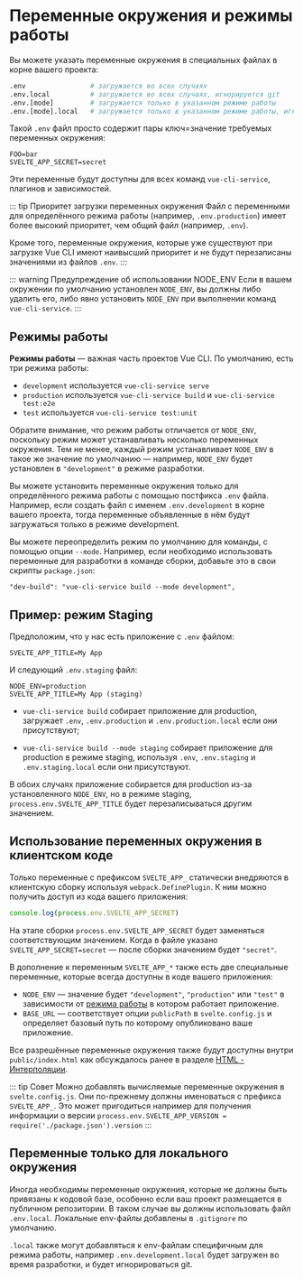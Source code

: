 # Переменные окружения и режимы работы

Вы можете указать переменные окружения в специальных файлах в корне вашего проекта:

``` bash
.env                # загружается во всех случаях
.env.local          # загружается во всех случаях, игнорируется git
.env.[mode]         # загружается только в указанном режиме работы
.env.[mode].local   # загружается только в указанном режиме работы, игнорируется git
```

Такой `.env` файл просто содержит пары ключ=значение требуемых переменных окружения:

```
FOO=bar
SVELTE_APP_SECRET=secret
```

Эти переменные будут доступны для всех команд `vue-cli-service`, плагинов и зависимостей.

::: tip Приоритет загрузки переменных окружения
Файл с переменными для определённого режима работы (например, `.env.production`) имеет более высокий приоритет, чем общий файл (например, `.env`).

Кроме того, переменные окружения, которые уже существуют при загрузке Vue CLI имеют наивысший приоритет и не будут перезаписаны значениями из файлов `.env`.
:::

::: warning Предупреждение об использовании NODE_ENV
Если в вашем окружении по умолчанию установлен `NODE_ENV`, вы должны либо удалить его, либо явно установить `NODE_ENV` при выполнении команд `vue-cli-service`.
:::

## Режимы работы

**Режимы работы** — важная часть проектов Vue CLI. По умолчанию, есть три режима работы:

- `development` используется `vue-cli-service serve`
- `production` используется `vue-cli-service build` и `vue-cli-service test:e2e`
- `test` используется `vue-cli-service test:unit`

Обратите внимание, что режим работы отличается от `NODE_ENV`, поскольку режим может устанавливать несколько переменных окружения. Тем не менее, каждый режим устанавливает `NODE_ENV` в такое же значение по умолчанию — например, `NODE_ENV` будет установлен в `"development"` в режиме разработки.

Вы можете установить переменные окружения только для определённого режима работы с помощью постфикса `.env` файла. Например, если создать файл с именем `.env.development` в корне вашего проекта, тогда переменные объявленные в нём будут загружаться только в режиме development.

Вы можете переопределить режим по умолчанию для команды, с помощью опции `--mode`. Например, если необходимо использовать переменные для разработки в команде сборки, добавьте это в свои скрипты `package.json`:

```
"dev-build": "vue-cli-service build --mode development",
```

## Пример: режим Staging

Предположим, что у нас есть приложение с `.env` файлом:

```
SVELTE_APP_TITLE=My App
```

И следующий `.env.staging` файл:

```
NODE_ENV=production
SVELTE_APP_TITLE=My App (staging)
```

- `vue-cli-service build` собирает приложение для production, загружает `.env`, `.env.production` и `.env.production.local` если они присутствуют;

- `vue-cli-service build --mode staging` собирает приложение для production в режиме staging, используя `.env`, `.env.staging` и `.env.staging.local` если они присутствуют.

В обоих случаях приложение собирается для production из-за установленного `NODE_ENV`, но в режиме staging, `process.env.SVELTE_APP_TITLE` будет перезаписываться другим значением.

## Использование переменных окружения в клиентском коде

Только переменные с префиксом `SVELTE_APP_` статически внедряются в клиентскую сборку используя `webpack.DefinePlugin`. К ним можно получить доступ из кода вашего приложения:

``` js
console.log(process.env.SVELTE_APP_SECRET)
```

На этапе сборки `process.env.SVELTE_APP_SECRET` будет заменяться соответствующим значением. Когда в файле указано `SVELTE_APP_SECRET=secret` — после сборки значением будет `"secret"`.

В дополнение к переменным `SVELTE_APP_*` также есть две специальные переменные, которые всегда доступны в коде вашего приложения:

- `NODE_ENV` — значение будет `"development"`, `"production"` или `"test"` в зависимости от [режима работы](#режимы-работы) в котором работает приложение.
- `BASE_URL` — соответствует опции `publicPath` в `svelte.config.js` и определяет базовый путь по которому опубликовано ваше приложение.

Все разрешённые переменные окружения также будут доступны внутри `public/index.html` как обсуждалось ранее в разделе [HTML - Интерполяции](./html-and-static-assets.md#интерпоnяции).

::: tip Совет
Можно добавлять вычисляемые переменные окружения в `svelte.config.js`. Они по-прежнему должны именоваться с префикса `SVELTE_APP_`. Это может пригодиться например для получения информации о версии `process.env.SVELTE_APP_VERSION = require('./package.json').version`
:::

## Переменные только для локального окружения

Иногда необходимы переменные окружения, которые не должны быть привязаны к кодовой базе, особенно если ваш проект размещается в публичном репозитории. В таком случае вы должны использовать файл `.env.local`. Локальные env-файлы добавлены в `.gitignore` по умолчанию.

`.local` также могут добавляться к env-файлам специфичным для режима работы, например `.env.development.local` будет загружен во время разработки, и будет игнорироваться git.

